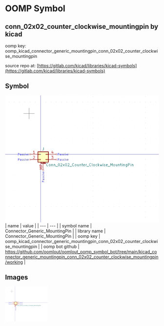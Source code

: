 # OOMP Symbol  
## conn_02x02_counter_clockwise_mountingpin  by kicad  
  
oomp key: oomp_kicad_connector_generic_mountingpin_conn_02x02_counter_clockwise_mountingpin  
  
source repo at: [https://gitlab.com/kicad/libraries/kicad-symbols](https://gitlab.com/kicad/libraries/kicad-symbols)  
## Symbol  
  
[![working.png](working_600.png)](working.png)  
| name | value | 
| --- | --- | 
| symbol name | Connector_Generic_MountingPin | 
| library name | Connector_Generic_MountingPin | 
| oomp key | oomp_kicad_connector_generic_mountingpin_conn_02x02_counter_clockwise_mountingpin | 
| oomp bot github | https://github.com/oomlout/oomlout_oomp_symbol_bot/tree/main/kicad_connector_generic_mountingpin_conn_02x02_counter_clockwise_mountingpin/working | 
## Images  
  
[![working.png](working_140.png)](working.png)  
